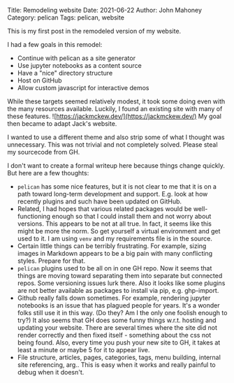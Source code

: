 Title: Remodeling website
Date: 2021-06-22
Author: John Mahoney
Category: pelican
Tags: pelican, website

This is my first post in the remodeled version of my website.

I had a few goals in this remodel:

- Continue with pelican as a site generator
- Use jupyter notebooks as a content source
- Have a "nice" directory structure
- Host on GitHub
- Allow custom javascript for interactive demos

While these targets seemed relatively modest, it took some doing even with the many resources available.
Luckily, I found an existing site with many of these features. 
![https://jackmckew.dev/](https://jackmckew.dev/)
My goal then became to adapt Jack's website.

I wanted to use a different theme and also strip some of what I thought was unnecessary.
This was not trivial and not completely solved.
Please steal my sourcecode from GH.

I don't want to create a formal writeup here because things change quickly.
But here are a few thoughts:

- `pelican` has some nice features, but it is not clear to me that it is on a path toward long-term development and support. E.g. look at how recently plugins and such have been updated on GitHub. 
- Related, I had hopes that various related packages would be well-functioning enough so that I could install them and not worry about versions. This appears to be not at all true. In fact, it seems like this might be more the norm. So get yourself a virtual environment and get used to it. I am using `venv` and my requirements file is in the source.
- Certain little things can be terribly frustrating. For example, sizing images in Markdown appears to be a big pain with many conflicting styles. Prepare for that. 
- `pelican` plugins used to be all on in one GH repo. Now it seems that things are moving toward separating them into separate but connected repos. Some versioning issues lurk there. Also it looks like some plugins are not better available as packages to install via pip, e.g. ghp-import.
- Github really falls down sometimes. For example, rendering jupyter notebooks is an issue that has plagued people for years. It's a wonder folks still use it in this way. (Do they? Am I the only one foolish enough to try?) It also seems that GH does some funny things w.r.t. hosting and updating your website. There are several times where the site did not render correctly and then fixed itself - something about the css not being found. Also, every time you push your new site to GH, it takes at least a minute or maybe 5 for it to appear live.
- File structure, articles, pages, categories, tags, menu building, internal site referencing, arg.. This is easy when it works and really painful to debug when it doesn't.